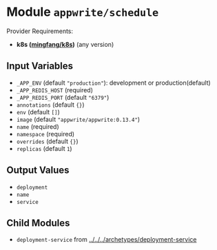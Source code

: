
# Module `appwrite/schedule`

Provider Requirements:
* **k8s ([mingfang/k8s](https://registry.terraform.io/providers/mingfang/k8s/latest))** (any version)

## Input Variables
* `_APP_ENV` (default `"production"`): development or production(default)
* `_APP_REDIS_HOST` (required)
* `_APP_REDIS_PORT` (default `"6379"`)
* `annotations` (default `{}`)
* `env` (default `[]`)
* `image` (default `"appwrite/appwrite:0.13.4"`)
* `name` (required)
* `namespace` (required)
* `overrides` (default `{}`)
* `replicas` (default `1`)

## Output Values
* `deployment`
* `name`
* `service`

## Child Modules
* `deployment-service` from [../../../archetypes/deployment-service](../../../archetypes/deployment-service)

